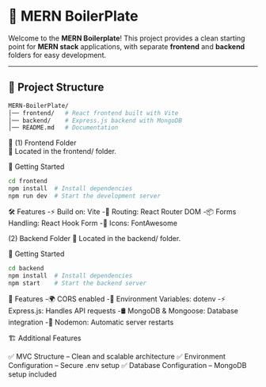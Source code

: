 # 🚀 MERN BoilerPlate

Welcome to the **MERN Boilerplate**! This project provides a clean starting point for **MERN stack** applications, with separate **frontend** and **backend** folders for easy development.

---

## 📁 Project Structure

```bash
MERN-BoilerPlate/
│── frontend/   # React frontend built with Vite
│── backend/    # Express.js backend with MongoDB
│── README.md   # Documentation
```
🎨 (1) Frontend Folder  
📂 Located in the frontend/ folder.

🚀 Getting Started
```bash
cd frontend
npm install  # Install dependencies
npm run dev  # Start the development server
```
🛠️ Features
    -⚡ Build on: Vite
    -🔗 Routing: React Router DOM
    -📦 Forms Handling: React Hook Form
    -🎨 Icons: FontAwesome

 
(2) Backend Folder
📂 Located in the backend/ folder.

🚀 Getting Started
```bash
cd backend
npm install  # Install dependencies
npm start    # Start the backend server
```
📌 Features
    -🌍 CORS enabled
    -🔑 Environment Variables: dotenv
    -⚡ Express.js: Handles API requests
    -🛢 MongoDB & Mongoose: Database integration
    -🔄 Nodemon: Automatic server restarts

🏗️ Additional Features

✅ MVC Structure – Clean and scalable architecture
✅ Environment Configuration – Secure .env setup
✅ Database Configuration – MongoDB setup included
